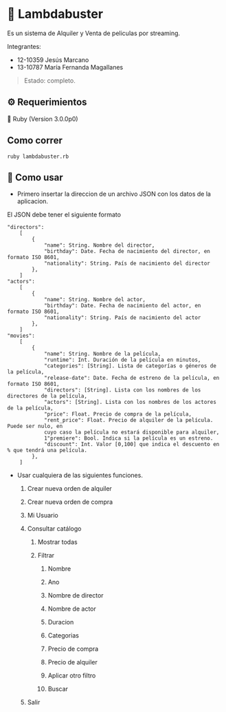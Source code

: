 # :balloon: Lambdabuster 
 
Es un sistema de Alquiler y Venta de peliculas por streaming.

Integrantes:
* 12-10359 Jesús Marcano
* 13-10787 María Fernanda Magallanes

> Estado: completo.

## :gear: Requerimientos

:gem: Ruby (Version 3.0.0p0)

## Como correr

```shell
ruby lambdabuster.rb
```

## :star2: Como usar

- Primero insertar la direccion de un archivo JSON con los datos de la aplicacion.

El JSON debe tener el siguiente formato

```
"directors":
    [
        {
            "name": String. Nombre del director,
            "birthday": Date. Fecha de nacimiento del director, en formato ISO 8601,
            "nationality": String. País de nacimiento del director
        },
    ]
"actors":
    [
        {
            "name": String. Nombre del actor,
            "birthday": Date. Fecha de nacimiento del actor, en formato ISO 8601,
            "nationality": String. País de nacimiento del actor
        },
    ]
"movies":
    [
        {
            "name": String. Nombre de la película,
            "runtime": Int. Duración de la película en minutos,
            "categories": [String]. Lista de categorías o géneros de la película,
            "release-date": Date. Fecha de estreno de la película, en formato ISO 8601,
            "directors": [String]. Lista con los nombres de los directores de la película,
            "actors": [String]. Lista con los nombres de los actores de la película,
            "price": Float. Precio de compra de la película,
            "rent_price": Float. Precio de alquiler de la película. Puede ser nulo, en
            cuyo caso la película no estará disponible para alquiler,
            1"premiere": Bool. Indica si la película es un estreno.
            "discount": Int. Valor [0,100] que indica el descuento en % que tendrá una película.
        },
    ]
```

- Usar cualquiera de las siguientes funciones.

    1. Crear nueva orden de alquiler

    2. Crear nueva orden de compra

    3. Mi Usuario

    4. Consultar catálogo

        1. Mostrar todas

        2. Filtrar

            1. Nombre

            2. Ano

            3. Nombre de director

            4. Nombre de actor

            5. Duracion

            6. Categorias

            7. Precio de compra

            8. Precio de alquiler


            9. Aplicar otro filtro

            10. Buscar

    5. Salir
